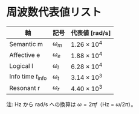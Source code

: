 # 周波数代表値リスト

| 軸 | 記号 | 代表値 [rad/s] |
| --- | --- | --- |
| Semantic m | $\omega_m$ | $1.26 \times 10^4$ |
| Affective e | $\omega_e$ | $1.88 \times 10^4$ |
| Logical l | $\omega_l$ | $6.28 \times 10^4$ |
| Info time $t_{\text{info}}$ | $\omega_t$ | $3.14 \times 10^3$ |
| Resonant r | $\omega_r$ | $4.40 \times 10^3$ |

注: Hz から rad/s への換算は $\omega = 2\pi f$（Hz = $\omega / 2\pi$）。

